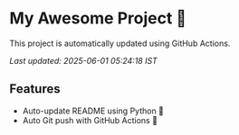 # My Awesome Project 🚀

This project is automatically updated using GitHub Actions.

_Last updated: 2025-06-01 05:24:18 IST_

## Features
- Auto-update README using Python 🐍
- Auto Git push with GitHub Actions 🤖
